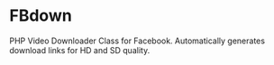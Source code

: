 # FBdown
PHP Video Downloader Class for Facebook. Automatically generates download links for HD and SD quality.
